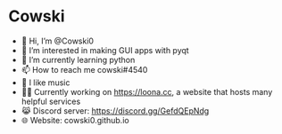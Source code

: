 # Cowski
- 👋 Hi, I’m @Cowski0
- 👀 I’m interested in making GUI apps with pyqt  
- 🌱 I’m currently learning python
- 📫 How to reach me cowski#4540
- 🎵 I like music
- 🧑‍💻 Currently working on https://loona.cc, a website that hosts many helpful services
- 😹 Discord server: https://discord.gg/GefdQEpNdg
- 🌐 Website: cowski0.github.io 
